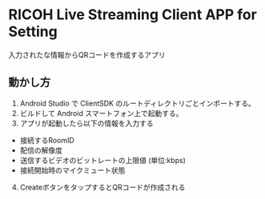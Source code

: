 # RICOH Live Streaming Client APP for Setting

入力されたな情報からQRコードを作成するアプリ

## 動かし方

1. Android Studio で ClientSDK のルートディレクトリごとインポートする。
2. ビルドして Android スマートフォン上で起動する。
3. アプリが起動したら以下の情報を入力する
  * 接続するRoomID
  * 配信の解像度
  * 送信するビデオのビットレートの上限値 (単位:kbps)
  * 接続開始時のマイクミュート状態
4. CreateボタンをタップするとQRコードが作成される
